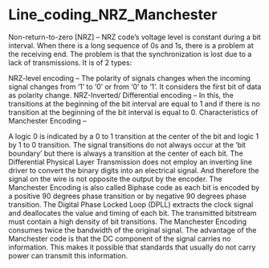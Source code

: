 # Line_coding_NRZ_Manchester
Non-return-to-zero [NRZ] – 
NRZ code’s voltage level is constant during a bit interval. When there is a long sequence of 0s and 1s, there is a problem at the receiving end. The problem is that the synchronization is lost due to a lack of transmissions. 
It is of 2 types: 

NRZ-level encoding – 
The polarity of signals changes when the incoming signal changes from ‘1’ to ‘0’ or from ‘0’ to ‘1’. It considers the first bit of data as polarity change.
NRZ-Inverted/ Differential encoding – 
In this, the transitions at the beginning of the bit interval are equal to 1 and if there is no transition at the beginning of the bit interval is equal to 0.
Characteristics of Manchester Encoding –

A logic 0 is indicated by a 0 to 1 transition at the center of the bit and logic 1 by 1 to 0 transition.
The signal transitions do not always occur at the ‘bit boundary’ but there is always a transition at the center of each bit.
The Differential Physical Layer Transmission does not employ an inverting line driver to convert the binary digits into an electrical signal. And therefore the signal on the wire is not opposite the output by the encoder.
The Manchester Encoding is also called Biphase code as each bit is encoded by a positive 90 degrees phase transition or by negative 90 degrees phase transition.
The Digital Phase Locked Loop (DPLL) extracts the clock signal and deallocates the value and timing of each bit. The transmitted bitstream must contain a high density of bit transitions.
The Manchester Encoding consumes twice the bandwidth of the original signal.
The advantage of the Manchester code is that the DC component of the signal carries no information. This makes it possible that standards that usually do not carry power can transmit this information.
 
